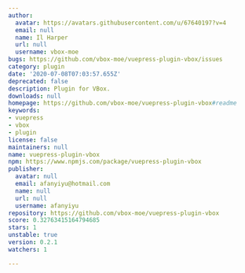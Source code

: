 ```yaml
---
author:
  avatar: https://avatars.githubusercontent.com/u/67640197?v=4
  email: null
  name: Il Harper
  url: null
  username: vbox-moe
bugs: https://github.com/vbox-moe/vuepress-plugin-vbox/issues
category: plugin
date: '2020-07-08T07:03:57.655Z'
deprecated: false
description: Plugin for VBox.
downloads: null
homepage: https://github.com/vbox-moe/vuepress-plugin-vbox#readme
keywords:
- vuepress
- vbox
- plugin
license: false
maintainers: null
name: vuepress-plugin-vbox
npm: https://www.npmjs.com/package/vuepress-plugin-vbox
publisher:
  avatar: null
  email: afanyiyu@hotmail.com
  name: null
  url: null
  username: afanyiyu
repository: https://github.com/vbox-moe/vuepress-plugin-vbox
score: 0.32763415164794685
stars: 1
unstable: true
version: 0.2.1
watchers: 1

---
```


